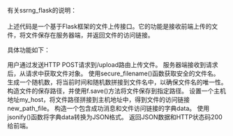 有关ssrng_flask的说明：<br>  
上述代码是一个基于Flask框架的文件上传接口。它的功能是接收前端上传的文件，将文件保存在服务器端，并返回文件的访问链接。

具体功能如下：

用户通过发送HTTP POST请求到/upload路由上传文件。
服务器端接收到请求后，从请求中获取文件对象。
使用secure_filename()函数获取安全的文件名。
生成一个随机数，将当前时间和随机数拼接到文件名中，以确保文件名的唯一性。
构造文件的保存路径，并使用f.save()方法将文件保存到指定路径。
设置一个主机地址my_host，将文件路径拼接到主机地址中，得到文件的访问链接new_path_file。
构造一个包含成功消息和文件访问链接的字典data。
使用jsonify()函数将字典data转换为JSON格式。
返回JSON数据和HTTP状态码200给前端。
